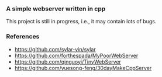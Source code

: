 ### A simple webserver written in cpp
This project is still in progress, i.e., it may contain lots of bugs.


### References

* https://github.com/sylar-yin/sylar
* https://github.com/forthespada/MyPoorWebServer
* https://github.com/qinguoyi/TinyWebServer
* https://github.com/yuesong-feng/30dayMakeCppServer